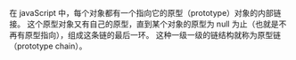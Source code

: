 
在 javaScript 中，每个对象都有一个指向它的原型（prototype）对象的内部链接。
这个原型对象又有自己的原型，直到某个对象的原型为 null 为止（也就是不再有原型指向），组成这条链的最后一环。
这种一级一级的链结构就称为原型链（prototype chain）。
